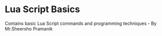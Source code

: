 # Lua Script Basics
Contains basic Lua Script commands and programming techniques - By Mr.Sheersho Pramanik
